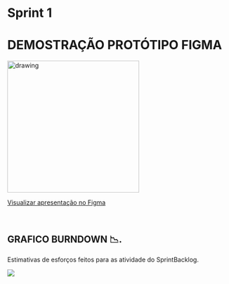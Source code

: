 # Sprint 1

  # DEMOSTRAÇÃO PROTÓTIPO FIGMA

  <img src="https://user-images.githubusercontent.com/73767256/163484153-9a30f0f0-9d3e-4d1d-bfaf-89bbed161889.gif"   alt="drawing" width =300>

  <a target="_blank" href='https://www.figma.com/proto/BhRWFNZ6F9ecpPeyetIxIa/SPY-LEAFs?node-id=36%3A23&scaling=scale-down&page-id=0%3A1&starting-point-node-id=32%3A3'>Visualizar apresentação no Figma</a>
<br />


<br />



## GRAFICO BURNDOWN  📉.

Estimativas de esforços feitos para as atividade do SprintBacklog.

   ![](https://i.imgur.com/TauliUP.png)

  <br/>


